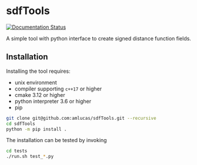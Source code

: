 # sdfTools

[![Documentation Status](https://readthedocs.org/projects/sdftools/badge/?version=latest)](https://sdftools.readthedocs.io/en/latest/?badge=latest)

A simple tool with python interface to create signed distance function fields.

## Installation

Installing the tool requires:

- unix environment
- compiler supporting `c++17` or higher
- cmake 3.12 or higher
- python interpreter 3.6 or higher
- pip

```bash
git clone git@github.com:amlucas/sdfTools.git --recursive
cd sdfTools
python -m pip install .
```

The installation can be tested by invoking

```bash
cd tests
./run.sh test_*.py
```
